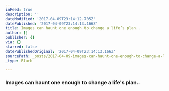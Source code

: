 ```yaml
---
inFeed: true
description: ''
dateModified: '2017-04-09T23:14:12.705Z'
datePublished: '2017-04-09T23:14:13.166Z'
title: Images can haunt one enough to change a life’s plan..
author: []
publisher: {}
via: {}
starred: false
datePublishedOriginal: '2017-04-09T23:14:13.166Z'
sourcePath: _posts/2017-04-09-images-can-haunt-one-enough-to-change-a-lifes-plan.md
_type: Blurb

---
```

### Images can haunt one enough to change a life's plan..